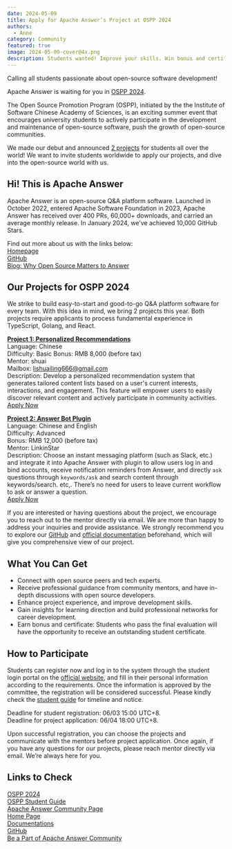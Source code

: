 ```yaml
---
date: 2024-05-09
title: Apply for Apache Answer’s Project at OSPP 2024
authors:
  - Anne
category: Community
featured: true
image: 2024-05-09-cover@4x.png
description: Students wanted! Improve your skills. Win bonus and certificate with your open-source achievements for this summer!
---
```


Calling all students passionate about open-source software development!

Apache Answer is waiting for you in [OSPP 2024](https://summer-ospp.ac.cn/).

The Open Source Promotion Program (OSPP), initiated by the the Institute of Software Chinese Academy of Sciences, is an exciting summer event that encourages university students to actively participate in the development and maintenance of open-source software, push the growth of open-source communities.

We made our debut and announced [2 projects](https://summer-ospp.ac.cn/org/orgdetail/6a467fc2-8a16-486d-9d85-ad7ebdf9fd4b?lang=en) for students all over the world! We want to invite students worldwide to apply our projects, and dive into the open-source world with us.

## Hi! This is Apache Answer

Apache Answer is an open-source Q&A platform software. Launched in October 2022, entered Apache Software Foundation in 2023, Apache Answer has received over 400 PRs, 60,000+ downloads, and carried an average monthly release. In January 2024, we’ve achieved 10,000 GitHub Stars.

Find out more about us with the links below:\
[Homepage](https://answer.apache.org/)\
[GitHub](https://github.com/apache/answer)\
[Blog: Why Open Source Matters to Answer](https://answer.apache.org/blog/why-open-source-is-the-essence-of-answer)

## Our Projects for OSPP 2024

We strike to build easy-to-start and good-to-go Q&A platform software for every team. With this idea in mind, we bring 2 projects this year. Both projects require applicants to process fundamental experience in TypeScript, Golang, and React.

[**Project 1: Personalized Recommendations**](https://summer-ospp.ac.cn/org/prodetail/246a40179?list=org\&navpage=org)\
Language: Chinese\
Difficulty: Basic
Bonus: RMB 8,000 (before tax)\
Mentor: shuai\
Mailbox: lishuailing666@gmail.com\
Description: Develop a personalized recommendation system that generates tailored content lists based on a user's current interests, interactions, and engagement. This feature will empower users to easily discover relevant content and actively participate in community activities.\
[Apply Now](https://summer-ospp.ac.cn/org/prodetail/246a40179?list=org\&navpage=org)

[**Project 2: Answer Bot Plugin**](https://summer-ospp.ac.cn/org/prodetail/246a40172?list=org\&navpage=org)\
Language: Chinese and English\
Difficulty: Advanced\
Bonus: RMB 12,000 (before tax)\
Mentor: LinkinStar\
Description: Choose an instant messaging platform (such as Slack, etc.) and integrate it into Apache Answer with plugin to allow users log in and bind accounts, receive notification reminders from Answer, and directly `ask` questions through `keywords/ask` and search content through keywords/search. etc,. There’s no need for users to leave current workflow to ask or answer a question.\
[Apply Now](https://summer-ospp.ac.cn/org/prodetail/246a40172?list=org\&navpage=org)

If you are interested or having questions about the project, we encourage you to reach out to the mentor directly via email. We are more than happy to address your inquiries and provide assistance. We strongly recommend you to explore our [GitHub](https://github.com/apache/answer) and [official documentation](https://answer.apache.org/docs) beforehand, which will give you comprehensive view of our project.

## What You Can Get

- Connect with open source peers and tech experts.
- Receive professional guidance from community mentors, and have in-depth discussions with open source developers.
- Enhance project experience, and improve development skills.
- Gain insights for learning direction and build professional networks for career development.
- Earn bonus and certificate: Students who pass the final evaluation will have the opportunity to receive an outstanding student certificate.

## How to Participate

Students can register now and log in to the system through the student login portal on the [official website](https://summer-ospp.ac.cn/), and fill in their personal information according to the requirements. Once the information is approved by the committee, the registration will be considered successful. Please kindly check the [student guide](https://summer-ospp.ac.cn/help/en/student/#student-guide_1) for timeline and notice.

Deadline for student registration: 06/03 15:00 UTC+8.\
Deadline for project application: 06/04 18:00 UTC+8.

Upon successful registration, you can choose the projects and communicate with the mentors before project application. Once again, if you have any questions for our projects, please reach mentor directly via email. We’re always here for you.

## Links to Check

[OSPP 2024](https://summer-ospp.ac.cn/)\
[OSPP Student Guide](https://summer-ospp.ac.cn/help/en/student/#student-guide_1)\
[Apache Answer Community Page](https://summer-ospp.ac.cn/org/orgdetail/6a467fc2-8a16-486d-9d85-ad7ebdf9fd4b?lang=en)\
[Home Page](https://answer.apache.org/)\
[Documentations](https://answer.apache.org/docs)\
[GitHub](https://github.com/apache/answer)\
[Be a Part of Apache Answer Community](https://answer.apache.org/community/contributing)
